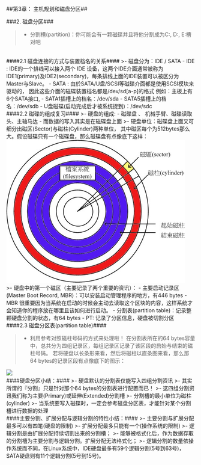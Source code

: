 ##第3章： 主机规划和磁盘分区##

###2. 磁盘分区###

>- 分割槽(partition)：你可能会有一颗磁碟并且将他分割成为C:, D:, E:槽对吧

<br/>
####2.1 磁盘连接的方式与装置档名的关系####
>- 磁盘分为：IDE / SATA
    - IDE :  IDE的一个排线可以接入两个 IDE 设备，这两个IDE介面通常被称为IDE1(primary)及IDE2(secondary)，每条排线上面的IDE装置可以被区分为Master与Slave。
    - SATA : 由於SATA/U盘/SCSI等磁碟介面都是使用SCSI模块来驱动的， 因此这些介面的磁碟装置档名都是/dev/sd[a-p]的格式 例如：主板上有6个SATA接口,
    	- SATA1插槽上的档名：/dev/sda
		- SATA5插槽上的档名：/dev/sdb
		- U盘磁碟(启动完成后才被系统捉到)：/dev/sdc

<br/>
####2.2 磁碟的组成复习####
>- 硬盘的组成:
	- 磁碟盘 、 机械手臂、磁碟读取头、主轴马达
	- 而数据的写入其实是在磁碟盘上面
>- 硬盘单位：磁碟盘上面又可细分出磁区(Sector)与磁柱(Cylinder)两种单位， 其中磁区每个为512bytes那么大。假设磁碟只有一个磁碟盘，那么磁碟盘有点像底下这样：

<img src="images/1.4.2.2.jpg" />

<br/>
>- 硬盘中的第一个磁区（主要记录了两个重要的资讯）：
	- 主要启动记录区(Master Boot Record, MBR)：可以安装启动管理程序的地方，有446 bytes
		- MBR 很重要因为当系统在启动的时候会主动去读取这个区块的内容，这样系统才会知道你的程序放在哪里且该如何进行启动。
	- 分割表(partition table)：记录整颗硬盘分割的状态，有64 bytes
		- PT: 记录了分区信息，硬盘被切割分区

<br/>
####2.3 磁盘分区表(partition table)####

>- 利用参考对照磁柱号码的方式来处理啦！ 在分割表所在的64 bytes容量中，总共分为四组记录区，每组记录区记录了该区段的启始与结束的磁柱号码。 若将硬盘以长条形来看，然后将磁柱以直条图来看，那么那64 bytes的记录区段有点像底下的图示：

<img src="images/1.4.2.3.jpg" />

<br/>
####硬盘分区小结：####
>- 硬盘默认的分割表仅能写入四组分割资讯
>- 其实所谓的『分割』只是针对那个64 bytes的分割表进行配置而已！
>- 这四组分割资讯我们称为主要(Primary)或延伸(Extended)分割槽
>- 分割槽的最小单位为磁柱(cylinder)
>- 当系统要写入磁碟时，一定会参考磁盘分区表，才能针对某个分割槽进行数据的处理

<br/>
####主要分割、扩展分配与逻辑分割的特性小结：####
>- 主要分割与扩展分配最多可以有四笔(硬盘的限制)
>- 扩展分配最多只能有一个(操作系统的限制)
>- 逻辑分割是由扩展分配持续切割出来的分割槽；
>- 能够被格式化后，作为数据存取的分割槽为主要分割与逻辑分割。扩展分配无法格式化；
>- 逻辑分割的数量依操作系统而不同，在Linux系统中，IDE硬盘最多有59个逻辑分割(5号到63号)， SATA硬盘则有11个逻辑分割(5号到15号)。
